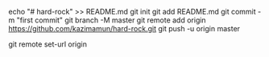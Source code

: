 echo "# hard-rock" >> README.md
git init
git add README.md
git commit -m "first commit"
git branch -M master
git remote add origin https://github.com/kazimamun/hard-rock.git
git push -u origin master


git remote set-url origin
